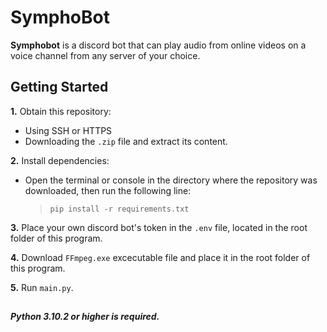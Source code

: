 # **SymphoBot**

**Symphobot** is a discord bot that can play audio from online videos on a voice channel from any server of your choice.

## Getting Started

**1.** Obtain this repository:
  - Using SSH or HTTPS
  - Downloading the `.zip` file and extract its content.

**2.** Install dependencies:
  - Open the terminal or console in the directory where the repository was downloaded, then run the following line:
   
    > `pip install -r requirements.txt`

**3.** Place your own discord bot's token in the `.env` file, located in the root folder of this program.

**4.** Download `FFmpeg.exe` excecutable file and place it in the root folder of this program.

**5.** Run `main.py`.

##

***Python 3.10.2 or higher is required.***